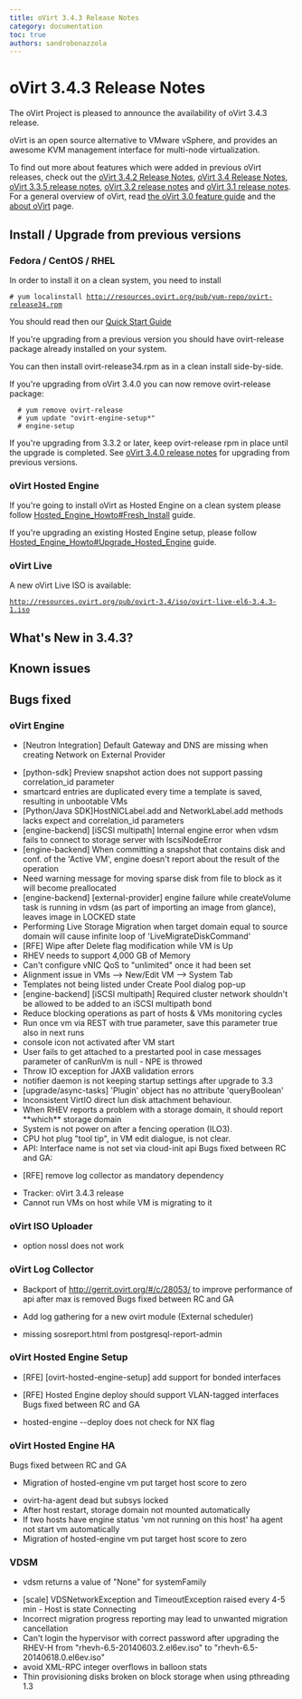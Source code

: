 ```yaml
---
title: oVirt 3.4.3 Release Notes
category: documentation
toc: true
authors: sandrobonazzola
---
```


# oVirt 3.4.3 Release Notes

The oVirt Project is pleased to announce the availability of oVirt 3.4.3 release.

oVirt is an open source alternative to VMware vSphere, and provides an awesome KVM management interface for multi-node virtualization.

To find out more about features which were added in previous oVirt releases, check out the [oVirt 3.4.2 Release Notes](/develop/release-management/releases/3.4.2/), [oVirt 3.4 Release Notes](/develop/release-management/releases/3.4/), [oVirt 3.3.5 release notes](/develop/release-management/releases/3.3.5/), [oVirt 3.2 release notes](/develop/release-management/releases/3.2/) and [oVirt 3.1 release notes](/develop/release-management/releases/3.1/). For a general overview of oVirt, read [the oVirt 3.0 feature guide](/develop/release-management/releases/3.0/feature-guide/) and the [about oVirt](/community/about.html) page.

## Install / Upgrade from previous versions

### Fedora / CentOS / RHEL

In order to install it on a clean system, you need to install

`# yum localinstall `[`http://resources.ovirt.org/pub/yum-repo/ovirt-release34.rpm`](http://resources.ovirt.org/pub/yum-repo/ovirt-release34.rpm)

You should read then our [Quick Start Guide](/documentation/quickstart/quickstart-guide/)

If you're upgrading from a previous version you should have ovirt-release package already installed on your system.

You can then install ovirt-release34.rpm as in a clean install side-by-side.

If you're upgrading from oVirt 3.4.0 you can now remove ovirt-release package:

      # yum remove ovirt-release
      # yum update "ovirt-engine-setup*"
      # engine-setup

If you're upgrading from 3.3.2 or later, keep ovirt-release rpm in place until the upgrade is completed. See [oVirt 3.4.0 release notes](/develop/release-management/releases/3.4/) for upgrading from previous versions.

### oVirt Hosted Engine

If you're going to install oVirt as Hosted Engine on a clean system please follow [Hosted_Engine_Howto#Fresh_Install](/documentation/how-to/hosted-engine/#fresh-install) guide.

If you're upgrading an existing Hosted Engine setup, please follow [Hosted_Engine_Howto#Upgrade_Hosted_Engine](/documentation/how-to/hosted-engine/#upgrade-hosted-engine) guide.

### oVirt Live

A new oVirt Live ISO is available:

[`http://resources.ovirt.org/pub/ovirt-3.4/iso/ovirt-live-el6-3.4.3-1.iso`](http://resources.ovirt.org/pub/ovirt-3.4/iso/ovirt-live-el6-3.4.3-1.iso)

## What's New in 3.4.3?

## Known issues

## Bugs fixed

### oVirt Engine

* [Neutron Integration] Default Gateway and DNS are missing when creating Network on External Provider
 - [python-sdk] Preview snapshot action does not support passing correlation_id parameter
 - smartcard entries are duplicated every time a template is saved, resulting in unbootable VMs
 - [Python/Java SDK]HostNICLabel.add and NetworkLabel.add methods lacks expect and correlation_id parameters
 - [engine-backend] [iSCSI multipath] Internal engine error when vdsm fails to connect to storage server with IscsiNodeError
 - [engine-backend] When committing a snapshot that contains disk and conf. of the 'Active VM', engine doesn't report about the result of the operation
 - Need warning message for moving sparse disk from file to block as it will become preallocated
 - [engine-backend] [external-provider] engine failure while createVolume task is running in vdsm (as part of importing an image from glance), leaves image in LOCKED state
 - Performing Live Storage Migration when target domain equal to source domain will cause infinite loop of 'LiveMigrateDiskCommand'
 - [RFE] Wipe after Delete flag modification while VM is Up
 - RHEV needs to support 4,000 GB of Memory
 - Can't configure vNIC QoS to "unlimited" once it had been set
 - Alignment issue in VMs --> New/Edit VM --> System Tab
 - Templates not being listed under Create Pool dialog pop-up
 - [engine-backend] [iSCSI multipath] Required cluster network shouldn't be allowed to be added to an iSCSI multipath bond
 - Reduce blocking operations as part of hosts & VMs monitoring cycles
 - Run once vm via REST with <pause>true</pause> parameter, save this parameter true also in next runs
 - console icon not activated after VM start
 - User fails to get attached to a prestarted pool in case messages parameter of canRunVm is null - NPE is throwed
 - Throw IO exception for JAXB validation errors
 - notifier daemon is not keeping startup settings after upgrade to 3.3
 - [upgrade/async-tasks] 'Plugin' object has no attribute 'queryBoolean'
 - Inconsistent VirtIO direct lun disk attachment behaviour.
 - When RHEV reports a problem with a storage domain, it should report \*\*which\*\* storage domain
 - System is not power on after a fencing operation (ILO3).
 - CPU hot plug "tool tip", in VM edit dialogue, is not clear.
 - API: Interface name is not set via cloud-init api
 Bugs fixed between RC and GA:

* [RFE] remove log collector as mandatory dependency
 - Tracker: oVirt 3.4.3 release
 - Cannot run VMs on host while VM is migrating to it

### oVirt ISO Uploader

* option nossl does not work

### oVirt Log Collector

* Backport of <http://gerrit.ovirt.org/#/c/28053/> to improve performance of api after max is removed
 Bugs fixed between RC and GA

* Add log gathering for a new ovirt module (External scheduler)
 - missing sosreport.html from postgresql-report-admin

### oVirt Hosted Engine Setup

* [RFE] [ovirt-hosted-engine-setup] add support for bonded interfaces
 - [RFE] Hosted Engine deploy should support VLAN-tagged interfaces
 Bugs fixed between RC and GA

* hosted-engine --deploy does not check for NX flag

### oVirt Hosted Engine HA

Bugs fixed between RC and GA

* Migration of hosted-engine vm put target host score to zero
 - ovirt-ha-agent dead but subsys locked
 - After host restart, storage domain not mounted automatically
 - If two hosts have engine status 'vm not running on this host' ha agent not start vm automatically
 - Migration of hosted-engine vm put target host score to zero

### VDSM

* vdsm returns a value of "None" for systemFamily
 - [scale] VDSNetworkException and TimeoutException raised every 4-5 min - Host is state Connecting
 - Incorrect migration progress reporting may lead to unwanted migration cancellation
 - Can't login the hypervisor with correct password after upgrading the RHEV-H from "rhevh-6.5-20140603.2.el6ev.iso" to "rhevh-6.5-20140618.0.el6ev.iso"
 - avoid XML-RPC integer overflows in balloon stats
 - Thin provisioning disks broken on block storage when using pthreading 1.3

